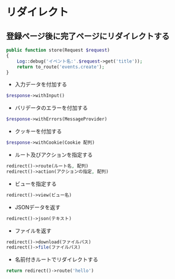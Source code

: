 # リダイレクト

## 登録ページ後に完了ページにリダイレクトする

```php
public function store(Request $request)
{
    Log::debug('イベント名:'.$request->get('title'));
    return to_route('events.create');
}
```

- 入力データを付加する

```php
$response->withInput()
```

- バリデータのエラーを付加する

```php
$response->withErrors(MessageProvider)
```

- クッキーを付加する

```php
$response->withCookie(Cookie 配列)
```

- ルート及びアクションを指定する

```php
redirect()->route(ルート名, 配列)
redirect()->action(アクションの指定, 配列)
```

- ビューを指定する

```php
redirect()->view(ビュー名)
```

- JSONデータを返す

```php
redirect()->json(テキスト)
```

- ファイルを返す

```php
redirect()->download(ファイルパス)
redirect()->file(ファイルパス)
```

- 名前付きルートでリダイレクトする

```php
return redirect()->route('hello')
```
